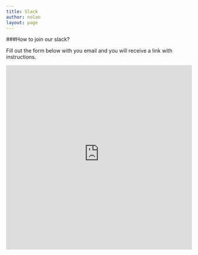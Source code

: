 ```yaml
---
title: Slack
author: nolan
layout: page
---
```

###How to join our slack?

Fill out the form below with you email and you will receive a link with instructions.

<iframe src="https://cunysecslack.herokuapp.com/" width="100%" height="500" frameborder="0" marginheight="0" marginwidth="0" style="background-color: white;" scrolling="no">Loading...</iframe>
<!--<iframe src="https://docs.google.com/forms/d/1W5lHFp1DXEFJ_2VCLKpgaGxJXJVnIkPUZWHMf9jPjRA/viewform?embedded=true" width="100%" height="1000" frameborder="0" marginheight="0" marginwidth="0">Loading...</iframe>-->